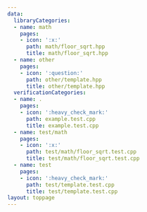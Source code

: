 ```yaml
---
data:
  libraryCategories:
  - name: math
    pages:
    - icon: ':x:'
      path: math/floor_sqrt.hpp
      title: math/floor_sqrt.hpp
  - name: other
    pages:
    - icon: ':question:'
      path: other/template.hpp
      title: other/template.hpp
  verificationCategories:
  - name: .
    pages:
    - icon: ':heavy_check_mark:'
      path: example.test.cpp
      title: example.test.cpp
  - name: test/math
    pages:
    - icon: ':x:'
      path: test/math/floor_sqrt.test.cpp
      title: test/math/floor_sqrt.test.cpp
  - name: test
    pages:
    - icon: ':heavy_check_mark:'
      path: test/template.test.cpp
      title: test/template.test.cpp
layout: toppage
---
```

